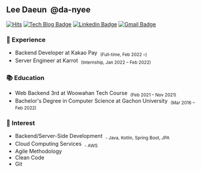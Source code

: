 ## Lee Daeun &nbsp;@da-nyee
[![Hits](https://hits.seeyoufarm.com/api/count/incr/badge.svg?url=https%3A%2F%2Fgithub.com%2Fda-nyee&count_bg=%23D4EB4A&title_bg=%23555555&icon=&icon_color=%23E7E7E7&title=hits&edge_flat=false)](https://hits.seeyoufarm.com)
[![Tech Blog Badge](http://img.shields.io/badge/-Tech%20blog-black?style=flat-round&logo=github&link=http://da-nyee.github.io/)](https://da-nyee.github.io/)
[![Linkedin Badge](https://img.shields.io/badge/-LinkedIn-blue?style=flat-round&logo=Linkedin&logoColor=white&link=https://www.linkedin.com/in/daeun-lee-62143b190/)](https://www.linkedin.com/in/daeun-lee-62143b190/)
[![Gmail Badge](https://img.shields.io/badge/Gmail-d14836?style=flat-round&logo=Gmail&logoColor=white&link=mailto:leedaeun.dev@gmail.com)](mailto:leedaeun.dev@gmail.com)

### 💎 Experience
- Backend Developer at Kakao Pay &nbsp;<sub>(Full-time, Feb 2022 –)</sub>
- Server Engineer at Karrot &nbsp;<sub>(Internship, Jan 2022 – Feb 2022)</sub>

### 📚 Education
- Web Backend 3rd at Woowahan Tech Course &nbsp;<sub>(Feb 2021 – Nov 2021)</sub>
- Bachelor's Degree in Computer Science at Gachon University &nbsp;<sub>(Mar 2016 – Feb 2022)</sub>

### 🎈 Interest
- Backend/Server-Side Development &nbsp;<sub>- Java, Kotlin, Spring Boot, JPA</sub>
- Cloud Computing Services &nbsp;<sub>- AWS</sub>
- Agile Methodology
- Clean Code
- Git

<!--
**da-nyee/da-nyee** is a ✨ _special_ ✨ repository because its `README.md` (this file) appears on your GitHub profile.

Here are some ideas to get you started:

- 🔭 I’m currently working on ...
- 🌱 I’m currently learning ...
- 👯 I’m looking to collaborate on ...
- 🤔 I’m looking for help with ...
- 💬 Ask me about ...
- 📫 How to reach me: ...
- 😄 Pronouns: ...
- ⚡ Fun fact: ...
-->
